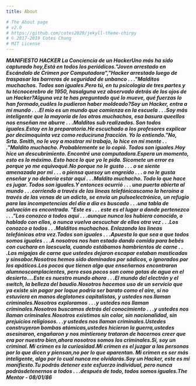 ```yaml
---
title: About

# The About page
# v2.0
# https://github.com/cotes2020/jekyll-theme-chirpy
# © 2017-2019 Cotes Chung
# MIT License
---
```


***MANIFIESTO HACKER La Conciencia de un HackerUno más ha sido capturado hoy,Está en todos los periódicos."Joven arrestado en Escándalo de Crimen por Computadora","Hacker arrestado luego de traspasar las barreras de seguridad de unbanco . . ."Malditos muchachos. Todos son iguales.Pero tú, en tu psicología de tres partes y tu técnocerebro de 1950, hasalguna vez observado detrás de los ojos de un Hacker?Alguna vez te has preguntado qué lo mueve, qué fuerzas lo han formado,cuáles lo pudieron haber moldeado?Soy un Hacker, entra a mi mundo . . .El mío es un mundo que comienza en la escuela . . .Soy más inteligente que la mayoría de los otros muchachos, esa basura queellos nos enseñan me aburre . . .Malditos sub realizados. Son todos iguales.Estoy en la preparatoria.He escuchado a los profesores explicar por decimoquinta vez como reduciruna fracción. Yo lo entiendo."No, Srta. Smith, no le voy a mostrar mi trabajo, lo hice en mi mente . . ."Maldito muchacho. Probablemente se lo copió. Todos son iguales.Hoy hice un descubrimiento. Encontré una computadora.Espera un momento, esto es lo máximo. Esto hace lo que yo le pida. Sicomete un error es porque yo me equivoqué.No porque no le gusto . . . o  se siente amenazada por mi . . . o piensa quesoy un engreído . . . o no le gusta enseñar y no debería estar aquí . . .Maldito muchacho. Todo lo que hace es jugar. Todos son iguales.Y entonces ocurrió . . . una puerta abierta al mundo . . .corriendo a través de las lineas telefónicascomo la heroína a través de las venas de un adicto, se envía un pulsoelectrónico, un refugio para las incompetencias del día a día es buscado . . .una tabla de salvación es encontrada.
"Este es . . . este es el lugar a donde pertenezco . . ."Los conozco a todos aquí . . .aunque nunca los hubiera conocido, o hablado con ellos, o nunca vuelva aescuchar de ellos otra vez . . .Los conozco a todos . . .Malditos muchachos. Enlazando las lineas telefónicas otra vez.Todos son iguales . . .Apuesta lo que sea a que todos somos iguales . . .A nosotros nos han estado dando comida para bebés con cuchara en laescuela, cuando estábamos hambrientos de carne . . .Las migajas de carne que ustedes dejaron escapar estaban masticadas y sinsabor.Nosotros hemos sido dominados por sádicos, o ignorados por los apáticos.Los pocos que tienen algo que enseñarnos encontraron alumnoscomplacientes, pero esos pocos son como gotas de agua en el desierto....Este es nuestro mundo ahora . . .El mundo del electrón y el switch, la belleza del baudio.Nosotros hacemos uso de un servicio que ya existe sin pagar por loque podría ser barato como el aire, si no estuviera en manos deglotones capitalistas, y ustedes nos llaman criminales.Nosotros exploramos . . .y ustedes nos llaman criminales.Nosotros buscamos detrás del conocimiento . . .y ustedes nos llaman criminales.Nosotros existimos sin color, sin nacionalidad, sin prejuicios religiosos. . .y ustedes nos llaman criminales.Ustedes construyeron bombas atómicas,ustedes hicieron la guerra,ustedes asesinaron, engañaron y nos mintierony trataron de hacernos creer que era por nuestro bien,ahora nosotros somos los criminales.Si, soy un criminal. Mi crimen es la curiosidad.Mi crimen es el juzgar a las personas por lo que dicen y piensan,no por lo que aparentan.
Mi crimen es ser más inteligente, algo por lo cual nunca me olvidarás.Soy un Hacker, este es mi manifiesto.Tu podrás detener este esfuerzo individual, pero nunca podrásdetenernos a todos . . .después de todo, todos somos iguales.The Mentor - 08/01/86***
